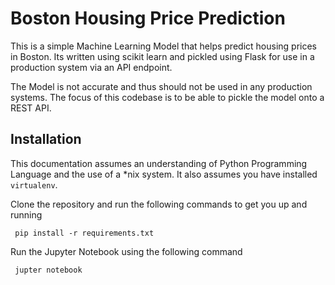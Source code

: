 # Boston Housing Price Prediction 

This is a simple Machine Learning Model that helps predict housing prices in Boston. Its written using scikit learn and pickled using Flask for use in a production system via an API endpoint. 

The Model is not accurate and thus should not be used in any production systems. The focus of this codebase is to be able to pickle the model onto a REST API. 

## Installation 

This documentation assumes an understanding of Python Programming Language and the use of a *nix system. It also assumes you have installed `virtualenv`. 

Clone the repository and run the following commands to get you up and running 

` pip install -r requirements.txt` 

Run the Jupyter Notebook using the following command 

` jupter notebook` 